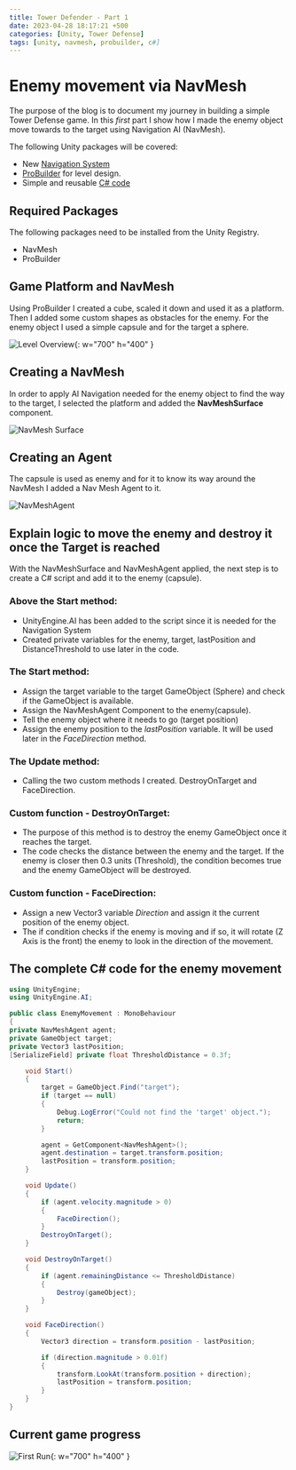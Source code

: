 ```yaml
---
title: Tower Defender - Part 1
date: 2023-04-28 18:17:21 +500
categories: [Unity, Tower Defense]
tags: [unity, navmesh, probuilder, c#]
---
```


# Enemy movement via NavMesh

The purpose of the blog is to document my journey in building a simple Tower Defense game.
In this _first_ part I show how I made the enemy object move towards to the target using Navigation AI (NavMesh).

The following Unity packages will be covered:

- New [Navigation System](https://docs.unity3d.com/Packages/com.unity.ai.navigation@1.1/manual/NavInnerWorkings.html)
- [ProBuilder](https://docs.unity3d.com/Packages/com.unity.probuilder@5.0/manual/index.html) for level design.
- Simple and reusable [C# code](https://docs.unity3d.com/2023.2/Documentation/Manual/CreatingAndUsingScripts.html)

## Required Packages

The following packages need to be installed from the Unity Registry.

- NavMesh
- ProBuilder

## Game Platform and NavMesh

Using ProBuilder I created a cube, scaled it down and used it as a platform. Then I added some custom shapes as obstacles for the enemy.
For the enemy object I used a simple capsule and for the target a sphere.

![Level Overview](/assets/img/Overview.png){: w="700" h="400" }

## Creating a NavMesh

In order to apply AI Navigation needed for the enemy object to find the way to the target, I selected the platform and added the **NavMeshSurface** component.

![NavMesh Surface](/assets/img/NavMesh.png)

## Creating an Agent

The capsule is used as enemy and for it to know its way around the NavMesh I added a Nav Mesh Agent to it.

![NavMeshAgent](/assets/img/NavMeshAgent.png)

## Explain logic to move the enemy and destroy it once the Target is reached

With the NavMeshSurface and NavMeshAgent applied, the next step is to create a C# script and add it to the enemy (capsule).

### Above the Start method:

- UnityEngine.AI has been added to the script since it is needed for the Navigation System
- Created private variables for the enemy, target, lastPosition and DistanceThreshold to use later in the code.

### The Start method:

- Assign the target variable to the target GameObject (Sphere) and check if the GameObject is available.
- Assign the NavMeshAgent Component to the enemy(capsule).
- Tell the enemy object where it needs to go (target position)
- Assign the enemy position to the _lastPosition_ variable. It will be used later in the _FaceDirection_ method.

### The Update method:

- Calling the two custom methods I created. DestroyOnTarget and FaceDirection.

### Custom function - DestroyOnTarget:

- The purpose of this method is to destroy the enemy GameObject once it reaches the target.
- The code checks the distance between the enemy and the target. If the enemy is closer then 0.3 units (Threshold), the condition becomes true and the enemy GameObject will be destroyed.

### Custom function - FaceDirection:

- Assign a new Vector3 variable _Direction_ and assign it the current position of the enemy object.
- The if condition checks if the enemy is moving and if so, it will rotate (Z Axis is the front) the enemy to look in the direction of the movement.

## The complete C# code for the enemy movement

```c#
using UnityEngine;
using UnityEngine.AI;

public class EnemyMovement : MonoBehaviour
{
private NavMeshAgent agent;
private GameObject target;
private Vector3 lastPosition;
[SerializeField] private float ThresholdDistance = 0.3f;

    void Start()
    {
        target = GameObject.Find("target");
        if (target == null)
        {
            Debug.LogError("Could not find the 'target' object.");
            return;
        }

        agent = GetComponent<NavMeshAgent>();
        agent.destination = target.transform.position;
        lastPosition = transform.position;
    }

    void Update()
    {
        if (agent.velocity.magnitude > 0)
        {
            FaceDirection();
        }
        DestroyOnTarget();
    }

    void DestroyOnTarget()
    {
        if (agent.remainingDistance <= ThresholdDistance)
        {
            Destroy(gameObject);
        }
    }

    void FaceDirection()
    {
        Vector3 direction = transform.position - lastPosition;

        if (direction.magnitude > 0.01f)
        {
            transform.LookAt(transform.position + direction);
            lastPosition = transform.position;
        }
    }
}
```

## Current game progress

![First Run](/assets/img/FirstRun.gif){: w="700" h="400" }
